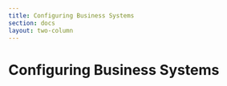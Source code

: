 ```yaml
---
title: Configuring Business Systems
section: docs
layout: two-column
---
```


# Configuring Business Systems
